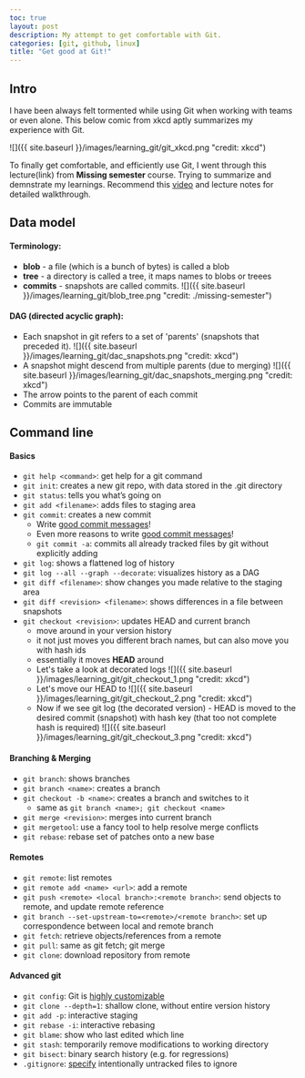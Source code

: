 ```yaml
---
toc: true
layout: post
description: My attempt to get comfortable with Git.
categories: [git, github, linux]
title: "Get good at Git!"
---
```


## Intro

I have been always felt tormented while using Git when working with teams or even alone. This below comic from xkcd aptly summarizes my experience with Git.

![]({{ site.baseurl }}/images/learning_git/git_xkcd.png "credit: xkcd")

To finally get comfortable, and efficiently use Git, I went through this lecture(link) from **Missing semester** course. Trying to summarize and demnstrate my learnings. Recommend this [video](https://missing.csail.mit.edu/2020/version-control/) and lecture notes for detailed walkthrough.

## Data model

#### Terminology:
- **blob** - a file (which is a bunch of bytes) is called a blob 
- **tree** - a directory is called a tree, it maps names to blobs or treees
- **commits** - snapshots are called commits.
    ![]({{ site.baseurl }}/images/learning_git/blob_tree.png "credit: ./missing-semester")

#### DAG (directed acyclic graph):
- Each snapshot in git refers to a set of 'parents' (snapshots that preceded it).
    ![]({{ site.baseurl }}/images/learning_git/dac_snapshots.png "credit: xkcd")
- A snapshot might descend from multiple parents (due to merging)
    ![]({{ site.baseurl }}/images/learning_git/dac_snapshots_merging.png "credit: xkcd")
- The arrow points to the parent of each commit
- Commits are immutable

## Command line

#### Basics
- ```git help <command>```: get help for a git command
- ```git init```: creates a new git repo, with data stored in the .git directory
- ```git status```: tells you what’s going on
- ```git add <filename>```: adds files to staging area
- ```git commit```: creates a new commit
    - Write [good commit messages](https://tbaggery.com/2008/04/19/a-note-about-git-commit-messages.html)!
    - Even more reasons to write [good commit messages](https://chris.beams.io/posts/git-commit/)!
    - ```git commit -a```: commits all already tracked files by git without explicitly adding
- ```git log```: shows a flattened log of history
- ```git log --all --graph --decorate```: visualizes history as a DAG
- ```git diff <filename>```: show changes you made relative to the staging area
- ```git diff <revision> <filename>```: shows differences in a file between snapshots
- ```git checkout <revision>```: updates HEAD and current branch
    - move around in your version history
    - it not just moves you different brach names, but can also move you with hash ids
    - essentially it moves **HEAD** around
    - Let's take a look at decorated logs
        ![]({{ site.baseurl }}/images/learning_git/git_checkout_1.png "credit: xkcd")
    - Let's move our HEAD to <commit a82dba6861f89136758bbda480f030292e9543ae>
        ![]({{ site.baseurl }}/images/learning_git/git_checkout_2.png "credit: xkcd")
    - Now if we see git log (the decorated version) - HEAD is moved to the desired commit (snapshot) with hash key (that too not complete hash is required)
        ![]({{ site.baseurl }}/images/learning_git/git_checkout_3.png "credit: xkcd")
    
#### Branching & Merging
- ```git branch```: shows branches
- ```git branch <name>```: creates a branch
- ```git checkout -b <name>```: creates a branch and switches to it
    - same as ```git branch <name>; git checkout <name>```
- ```git merge <revision>```: merges into current branch
- ```git mergetool```: use a fancy tool to help resolve merge conflicts
- ```git rebase```: rebase set of patches onto a new base

#### Remotes
- ```git remote```: list remotes
- ```git remote add <name> <url>```: add a remote
- ```git push <remote> <local branch>:<remote branch>```: send objects to remote, and update remote reference
- ```git branch --set-upstream-to=<remote>/<remote branch>```: set up correspondence between local and remote branch
- ```git fetch```: retrieve objects/references from a remote
- ```git pull```: same as git fetch; git merge
- ```git clone```: download repository from remote

#### Advanced git
- ```git config```: Git is [highly customizable](https://git-scm.com/docs/git-config)
- ```git clone --depth=1```: shallow clone, without entire version history
- ```git add -p```: interactive staging
- ```git rebase -i```: interactive rebasing
- ```git blame```: show who last edited which line
- ```git stash```: temporarily remove modifications to working directory
- ```git bisect```: binary search history (e.g. for regressions)
- ```.gitignore```: [specify](https://git-scm.com/docs/gitignore) intentionally untracked files to ignore